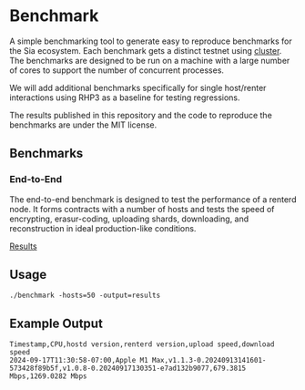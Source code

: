 # Benchmark

A simple benchmarking tool to generate easy to reproduce benchmarks for the Sia ecosystem. Each benchmark gets a distinct testnet using [cluster](https://github.com/SiaFoundation/cluster). The benchmarks are designed to be run on a machine with a large number of cores to support the number of concurrent processes.

We will add additional benchmarks specifically for single host/renter interactions using RHP3 as a baseline for testing regressions.

The results published in this repository and the code to reproduce the benchmarks are under the MIT license.

## Benchmarks

### End-to-End

The end-to-end benchmark is designed to test the performance of a renterd node. It forms contracts with a number of hosts and tests the speed of encrypting, erasur-coding, uploading shards, downloading, and reconstruction in ideal production-like conditions.

[Results](results/e2e.csv)

## Usage

```
./benchmark -hosts=50 -output=results
```

## Example Output

```csv
Timestamp,CPU,hostd version,renterd version,upload speed,download speed
2024-09-17T11:30:58-07:00,Apple M1 Max,v1.1.3-0.20240913141601-573428f89b5f,v1.0.8-0.20240917130351-e7ad132b9077,679.3815 Mbps,1269.0282 Mbps
```